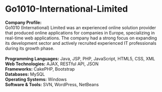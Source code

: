 # Go1010-International-Limited

<b>Company Profile:</b><br>
Go1010 (International) Limited was an experienced online solution provider that produced online applications for companies in Europe, specializing in real-time web applications. The company had a strong focus on expanding its development sector and actively recruited experienced IT professionals during its growth phase.
<br>
<br>
<b>Programming Languages:</b> Java, JSP, PHP, JavaScript, HTML5, CSS, XML</br>
<b>Web Technologies:</b> AJAX, RESTful API, JSON</br>
<b>Frameworks:</b> CakePHP, Bootstrap</br>
<b>Databases:</b> MySQL</br>
<b>Operating Systems:</b> Windows</br>
<b>Software & Tools:</b> SVN, WordPress, NetBeans</br>
